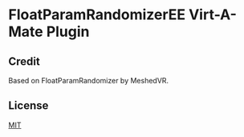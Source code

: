 # FloatParamRandomizerEE Virt-A-Mate Plugin

## Credit

Based on FloatParamRandomizer by MeshedVR.

## License

[MIT](LICENSE)
